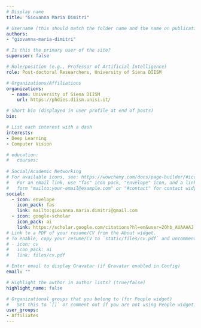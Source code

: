 ```yaml
---
# Display name
title: "Giovanna Maria Dimitri"

# Username (this should match the folder name and the name on publications)
authors:
- "giovanna-maria-dimitri"

# Is this the primary user of the site?
superuser: false

# Role/position (e.g., Professor of Artificial Intelligence)
role: Post-doctoral Researchers, University of Siena DIISM 

# Organizations/Affiliations
organizations:
  - name: University of Siena DIISM 
    url: https://phdies.diism.unisi.it/

# Short bio (displayed in user profile at end of posts)
bio: 

# List each interest with a dash
interests:
- Deep Learning
- Computer Vision 

# education:
#   courses:
  
# Social/Academic Networking
# For available icons, see: https://wowchemy.com/docs/page-builder/#icons
#   For an email link, use "fas" icon pack, "envelope" icon, and a link in the
#   form "mailto:your-email@example.com" or "#contact" for contact widget.
social:
  - icon: envelope
    icon_pack: fas
    link: mailto:giovanna.maria.dimitri@gmail.com
  - icon: google-scholar
    icon_pack: ai
    link: https://scholar.google.com/citations?hl=en&user=2Ohb_AUAAAAJ
# Link to a PDF of your resume/CV from the About widget.
# To enable, copy your resume/CV to `static/files/cv.pdf` and uncomment the lines below.
# - icon: cv
#   icon_pack: ai
#   link: files/cv.pdf

# Enter email to display Gravatar (if Gravatar enabled in Config)
email: ""

# Highlight the author in author lists? (true/false)
highlight_name: false

# Organizational groups that you belong to (for People widget)
#   Set this to `[]` or comment out if you are not using People widget.
user_groups:
- Affiliates
---
```

